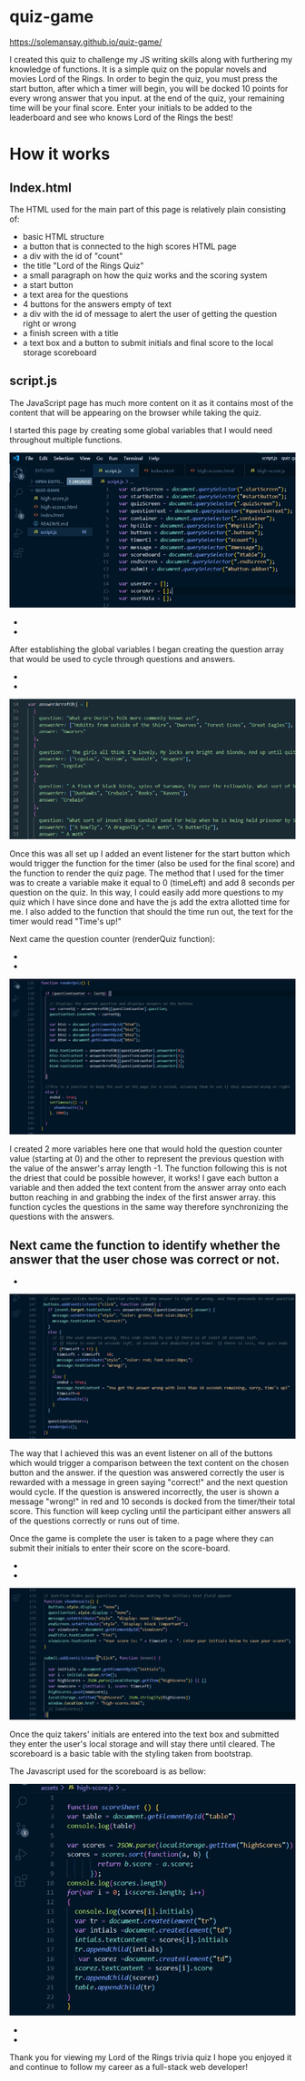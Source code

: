 # quiz-game

https://solemansay.github.io/quiz-game/

I created this quiz to challenge my JS writing skills along with furthering my knowledge of functions. It is a simple quiz on the popular novels and movies Lord of the Rings. In order to begin the quiz, you must press the start button, after which a timer will begin, you will be docked 10 points for every wrong answer that you input. at the end of the quiz, your remaining time will be your final score. Enter your initials to be added to the leaderboard and see who knows Lord of the Rings the best! 

# How it works 

<h2> Index.html</h2>

The HTML used for the main part of this page is relatively plain consisting of: 

 - basic HTML structure
 - a button that is connected to the high scores HTML page
 - a div with the id of "count"
 - the title "Lord of the Rings Quiz"
 - a small paragraph on how the quiz works and the scoring system 
 - a start button 
 - a text area for the questions
 - 4 buttons for the answers empty of text
 - a div with the id of message to alert the user of getting the question right or wrong 
 - a finish screen with a title 
 - a text box and a button to submit initials and final score to the local storage scoreboard

<h2>script.js</h2>

 The JavaScript page has much more content on it as it contains most of the content that will be appearing on the browser while taking the quiz. 

I started this page by creating some global variables that I would need throughout multiple functions. 

<img src=assets/variables.jpg>

-

-


After establishing the global variables I began creating the question array that would be used to cycle through questions and answers.

-

-


<img src=assets/questionArray.jpg>

Once this was all set up I added an event listener for the start button which would trigger the function for the timer (also be used for the final score) and the function to render the quiz page. The method that I used for the timer was to create a variable make it equal to 0 (timeLeft) and add 8 seconds per question on the quiz. In this way, I could easily add more questions to my quiz which I have since done and have the js add the extra allotted time for me. I also added to the function that should the time run out, the text for the timer would read "Time's up!"


Next came the question counter (renderQuiz function):

-

-

<img src=assets/questionCount.jpg>

I created 2 more variables here one that would hold the question counter value (starting at 0) and the other to represent the previous question with the value of the answer's array length -1. The function following this is not the driest that could be possible however, it works! I gave each button a variable and then added the text content from the answer array onto each button reaching in and grabbing the index of the first answer array. 
this function cycles the questions in the same way therefore synchronizing the questions with the answers.

Next came the function to identify whether the answer that the user chose was correct or not. 
-

-
<img src=assets/Buttons.jpg>

The way that I achieved this was an event listener on all of the buttons which would trigger a comparison between the text content on the chosen button and the answer. if the question was answered correctly the user is rewarded with a message in green saying "correct!" and the next question would cycle. If the question is answered incorrectly, the user is shown a message "wrong!" in red and 10 seconds is docked from the timer/their total score. This function will keep cycling until the participant either answers all of the questions correctly or runs out of time. 

Once the game is complete the user is taken to a page where they can submit their initials to enter their score on the score-board. 

-

-

<img src=assets/score.jpg>

Once the quiz takers' initials are entered into the text box and submitted they enter the user's local storage and will stay there until cleared. 
The scoreboard is a basic table with the styling taken from bootstrap. 

The Javascript used for the scoreboard is as bellow:

<img src=assets/scoreboard.jpg>

-

-

Thank you for viewing my Lord of the Rings trivia quiz I hope you enjoyed it and continue to follow my career as a full-stack web developer!